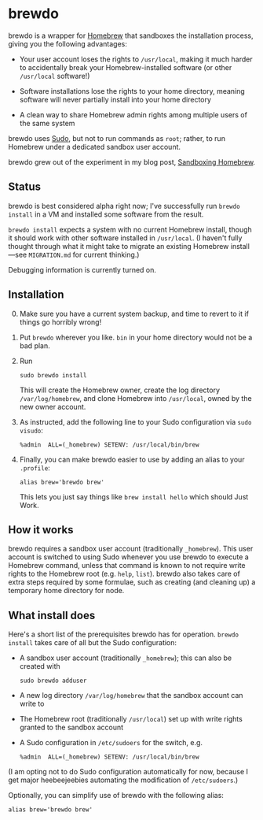 brewdo
====

brewdo is a wrapper for [Homebrew](http://brew.sh/) that sandboxes the
installation process, giving you the following advantages:

-   Your user account loses the rights to `/usr/local`, making it
    much harder to accidentally break your Homebrew-installed
    software (or other `/usr/local` software!)

-   Software installations lose the rights to your home directory,
    meaning software will never partially install into your home
    directory

-   A clean way to share Homebrew admin rights among multiple users
    of the same system

brewdo uses [Sudo](http://www.sudo.ws/), but not to run commands
as `root`; rather, to run Homebrew under a dedicated sandbox user
account.

brewdo grew out of the experiment in my blog post, [Sandboxing
Homebrew](https://www.zigg.com/2014/sandboxing-homebrew.html).

Status
----

brewdo is best considered alpha right now; I've successfully run
`brewdo install` in a VM and installed some software from the result.

`brewdo install` expects a system with no current Homebrew install,
though it should work with other software installed in `/usr/local`.
(I haven't fully thought through what it might take to migrate an
existing Homebrew install—see `MIGRATION.md` for current thinking.)

Debugging information is currently turned on.

Installation
----

0.  Make sure you have a current system backup, and time to revert to
    it if things go horribly wrong!

1.  Put `brewdo` wherever you like.  `bin` in your home directory
    would not be a bad plan.

2.  Run

        sudo brewdo install

    This will create the Homebrew owner, create the log directory
    `/var/log/homebrew`, and clone Homebrew into `/usr/local`, owned
    by the new owner account.

3.  As instructed, add the following line to your Sudo configuration
    via `sudo visudo`:

        %admin  ALL=(_homebrew) SETENV: /usr/local/bin/brew

4.  Finally, you can make brewdo easier to use by adding an alias to
    your `.profile`:

        alias brew='brewdo brew'

    This lets you just say things like `brew install hello` which
    should Just Work.

How it works
----

brewdo requires a sandbox user account (traditionally `_homebrew`).
This user account is switched to using Sudo whenever you use brewdo
to execute a Homebrew command, unless that command is known to not
require write rights to the Homebrew root (e.g. `help`, `list`).
brewdo also takes care of extra steps required by some formulae,
such as creating (and cleaning up) a temporary home directory for
node.

What install does
----

Here's a short list of the prerequisites brewdo has for operation.
`brewdo install` takes care of all but the Sudo configuration:

-   A sandbox user account (traditionally `_homebrew`); this can
    also be created with

        sudo brewdo adduser

-   A new log directory `/var/log/homebrew` that the sandbox account
    can write to

-   The Homebrew root (traditionally `/usr/local`) set up with write
    rights granted to the sandbox account

-   A Sudo configuration in `/etc/sudoers` for the switch, e.g.

        %admin  ALL=(_homebrew) SETENV: /usr/local/bin/brew

(I am opting not to do Sudo configuration automatically for now,
because I get major heebeejeebies automating the modification of
`/etc/sudoers`.)

Optionally, you can simplify use of brewdo with the following alias:

    alias brew='brewdo brew'

